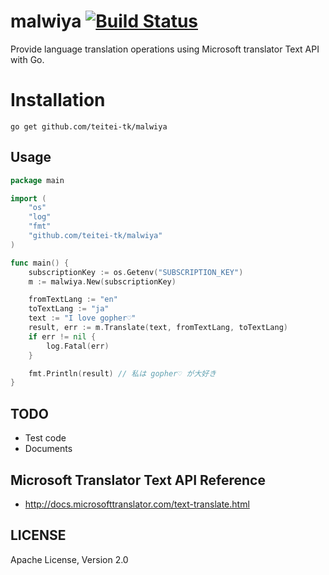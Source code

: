 # malwiya [![Build Status](https://travis-ci.org/teitei-tk/malwiya.svg?branch=master)](https://travis-ci.org/teitei-tk/malwiya)
Provide language translation operations using Microsoft translator Text API with Go.

# Installation
```
go get github.com/teitei-tk/malwiya
```

## Usage
```go
package main

import (
    "os"
    "log"
    "fmt"
    "github.com/teitei-tk/malwiya"
)

func main() {
    subscriptionKey := os.Getenv("SUBSCRIPTION_KEY")
    m := malwiya.New(subscriptionKey)

    fromTextLang := "en"
    toTextLang := "ja"
    text := "I love gopher♡"
    result, err := m.Translate(text, fromTextLang, toTextLang)
    if err != nil {
        log.Fatal(err)
    }

    fmt.Println(result) // 私は gopher♡ が大好き
}
```

## TODO
* Test code
* Documents

## Microsoft Translator Text API Reference
* http://docs.microsofttranslator.com/text-translate.html

## LICENSE
Apache License, Version 2.0

